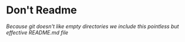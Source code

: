 # Don't Readme
*Because git doesn't like empty directories we include this pointless but effective README.md file*